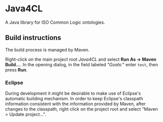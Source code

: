 Java4CL
=======

A Java library for ISO Common Logic ontologies.

Build instructions
------------------

The build process is managed by Maven.

Right-click on the main project root *Java4CL* and select **Run As → Maven
Build…**. In the opening dialog, in the field labeled *"Goals:*" enter `test`,
then press **Run**.

### Eclipse

During development it might be desirable to make use of Eclipse's automatic
building mechanism. In order to keep Eclipse's classpath information consistent
with the information provided by Maven, after changes to the classpath, right
click on the project root and select "Maven \> Update project...".
